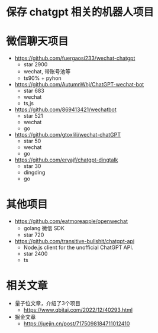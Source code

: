# 保存 chatgpt 相关的机器人项目

# 微信聊天项目
- https://github.com/fuergaosi233/wechat-chatgpt
  - star 2900
  - wechat, 带账号池等
  - ts90% + pyhon
- https://github.com/AutumnWhj/ChatGPT-wechat-bot
  - star 683
  - wechat
  - ts,js
- https://github.com/869413421/wechatbot
  - star 521
  - wechat
  - go  
- https://github.com/gtoxlili/wechat-chatGPT
  - star 50
  - wechat
  - go 
- https://github.com/eryajf/chatgpt-dingtalk
  - star 30
  - dingding 
  - go
  
  
# 其他项目
- https://github.com/eatmoreapple/openwechat
  - golang 微信 SDK
  - star 720
- https://github.com/transitive-bullshit/chatgpt-api
  - Node.js client for the unofficial ChatGPT API. 
  - star 2400
  - ts


# 相关文章
- 量子位文章，介绍了3个项目
  - https://www.qbitai.com/2022/12/40293.html
- 掘金文章
  - https://juejin.cn/post/7175098184711012410

